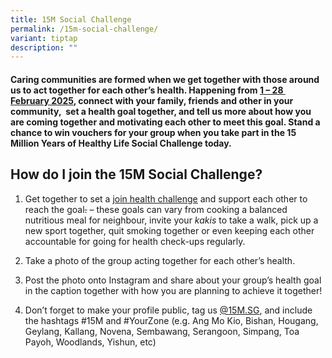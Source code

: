 ```yaml
---
title: 15M Social Challenge
permalink: /15m-social-challenge/
variant: tiptap
description: ""
---
```

<h4>Caring communities are formed when we get together with those around us to act together for each other’s health. Happening from <u>1 – 28&nbsp; February 2025</u>, connect with your family, friends and other in your community,&nbsp; set a health goal together, and tell us more about how you are coming together and motivating each other to meet this goal. Stand a chance to win vouchers for your group when you take part in the 15 Million Years of Healthy Life Social Challenge today.</h4>
<h2>How do I join the 15M Social Challenge?</h2>
<ol data-tight="true" class="tight">
<li>
<p>Get together to set a <a href="/15m-social-challenge" rel="noopener nofollow" target="_blank"><u>jo</u>in health challenge</a> and
support each other to reach the goal<s>.</s> – these goals can vary from
cooking a balanced nutritious meal for neighbour, invite your <em>kakis</em> to
take a walk, pick up a new sport together, quit smoking together or even
keeping each other accountable for going for health check-ups regularly.</p>
</li>
<li>
<p>Take a photo of the group acting together for each other’s health.</p>
</li>
<li>
<p>Post the photo onto Instagram and share about your group’s health goal
in the caption together with how you are planning to achieve it together!</p>
</li>
<li>
<p>Don’t forget to make your profile public, tag us <a href="www.instagram.com/15m.sg" rel="noopener nofollow" target="_blank">@15M.SG</a>, and include the hashtags #15M
and #YourZone (e.g. Ang Mo Kio, Bishan, Hougang, Geylang, Kallang, Novena,
Sembawang, Serangoon, Simpang, Toa Payoh, Woodlands, Yishun, etc)</p>
</li>
</ol>
<p></p>